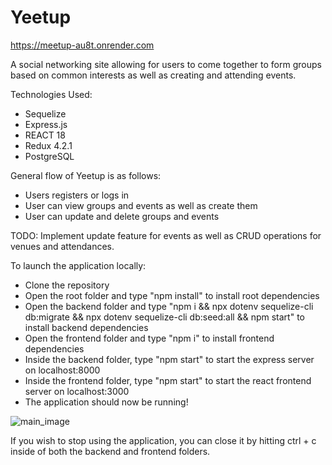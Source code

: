 # Yeetup

https://meetup-au8t.onrender.com

A social networking site allowing for users to come together to form groups based on common interests as well as creating and attending events.

Technologies Used:
 *  Sequelize
 *  Express.js
 *  REACT 18
 *  Redux 4.2.1
 *  PostgreSQL
 
General flow of Yeetup is as follows:
 * Users registers or logs in
 * User can view groups and events as well as create them
 * User can update and delete groups and events
 
 TODO: Implement update feature for events as well as CRUD operations for venues and attendances.

To launch the application locally:
* Clone the repository
* Open the root folder and type "npm install" to install root dependencies
* Open the backend folder and type "npm i && npx dotenv sequelize-cli db:migrate && npx dotenv sequelize-cli db:seed:all && npm start" to install backend dependencies
* Open the frontend folder and type "npm i" to install frontend dependencies
* Inside the backend folder, type "npm start" to start the express server on localhost:8000
* Inside the frontend folder, type "npm start" to start the react frontend server on localhost:3000
* The application should now be running!


![main_image](https://github.com/CheadleCheadle/Yeetup/assets/108553712/4fb5559b-4805-47a5-9424-3f66634a9578)


If you wish to stop using the application, you can close it by hitting ctrl + c inside of both the backend and frontend folders.

